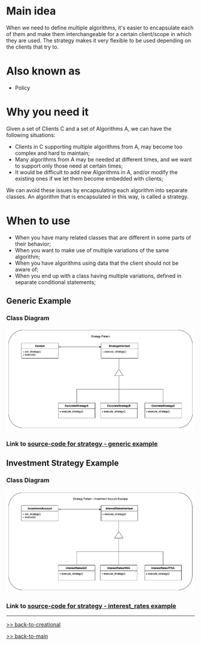 # Main idea
When we need to define multiple algorithms, it's easier to encapsulate each of them
and make them interchangeable for a certain client/scope in which they are used.
The strategy makes it very flexible to be used depending on the clients that try to.

# Also known as
* Policy

# Why you need it
Given a set of Clients C and a set of Algorithms A, we can have the following situations:
* Clients in C supporting multiple algorithms from A, may become too complex and hard to maintain;
* Many algorithms from A may be needed at different times, and we want to support only those need at certain times;
* It would be difficult to add new Algorithms in A, and/or modify the existing ones if we let them become embedded with clients;

We can avoid these issues by encapsulating each algorithm into separate classes. An algorithm that
is encapsulated in this way, is called a strategy.

# When to use
* When you have many related classes that are different in some parts of their behavior;
* When you want to make use of multiple variations of the same algorithm;
* When you have algorithms using data that the client should not be aware of;
* When you end up with a class having multiple variations, defined in separate conditional statements;

## Generic Example
### Class Diagram
![](diagrams/strategy-generic.png)

### Link to [source-code for strategy - generic example](strategy_generic.py)

## Investment Strategy Example
### Class Diagram
![](diagrams/strategy-investment.png)

### Link to [source-code for strategy - interest_rates example](strategy_interest_rates.py)


<hr>

[>> back-to-creational](../README.md)

[>> back-to-main](../../README.md)